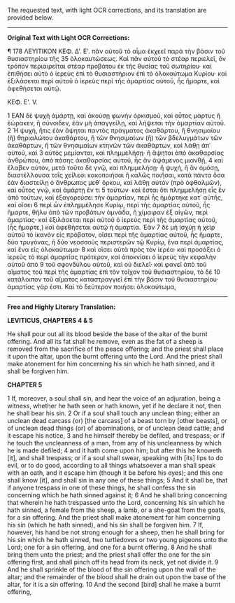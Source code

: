 The requested text, with light OCR corrections, and its translation are provided below.

***

**Original Text with Light OCR Corrections:**

¶ 178 ΛΕΥΙΤΙΚΟΝ ΚΕΦ. Δ'. Ε'.
πᾶν αὐτοῦ τὸ αἷμα ἐκχεεῖ παρὰ τὴν βάσιν τοῦ θυσιαστηρίου τῆς
35 ὁλοκαυτώσεως. Καὶ πᾶν αὐτοῦ τὸ στέαρ περιελεῖ, ὃν τρόπον περιαιρεῖται στέαρ προβάτου ἐκ τῆς θυσίας τοῦ σωτηρίου· καὶ ἐπιθήσει αὐτὸ ὁ ἱερεὺς ἐπὶ τὸ θυσιαστήριον ἐπὶ τὸ ὁλοκαύτωμα Κυρίου· καὶ ἐξιλάσεται περὶ αὐτοῦ ὁ ἱερεὺς περὶ τῆς ἁμαρτίας αὐτοῦ, ἧς ἥμαρτε, καὶ ἀφεθήσεται αὐτῷ.

ΚΕΦ. Ε'. V.

1 ΕΑΝ δὲ ψυχὴ ἁμάρτῃ, καὶ ἀκούσῃ φωνὴν ὁρκισμοῦ, καὶ οὗτος μάρτυς ἢ ἑώρακεν, ἢ σύνοιδεν, ἐὰν μὴ ἀπαγγείλῃ, καὶ λήψεται τὴν ἁμαρτίαν αὐτοῦ.
2 Ἡ ψυχή, ἥτις ἐὰν ἅψηται παντὸς πράγματος ἀκαθάρτου, ἢ θνησιμαίου (ἢ) θηριαλώτου ἀκαθάρτου, ἢ τῶν θνησιμαίων (ἢ) τῶν βδελυγμάτων τῶν ἀκαθάρτων, ἢ τῶν θνησιμαίων κτηνῶν τῶν ἀκαθάρτων, καὶ λάθῃ ἀπ᾿ αὐτοῦ, καὶ
3 αὐτὸς μεμίανται, καὶ πλημμελήσῃ· ἢ ἅψηται ἀπὸ ἀκαθαρσίας ἀνθρώπου, ἀπὸ πάσης ἀκαθαρσίας αὐτοῦ, ἧς ἂν ἁψάμενος μιανθῇ,
4 καὶ ἔλαβεν αὐτόν, μετὰ τοῦτο δὲ γνῷ, καὶ πλημμελήσῃ· ἢ ψυχή, ἣ ἂν ὁμόσῃ, διαστέλλουσα τοῖς χείλεσι κακοποιήσαι ἢ καλῶς ποιῆσαι, κατὰ πάντα ὅσα ἐὰν διαστείλῃ ὁ ἄνθρωπος μεθ᾿ ὅρκου, καὶ λάθῃ αὐτόν (πρὸ ὀφθαλμῶν), καὶ οὗτος γνῷ, καὶ ἁμάρτῃ ἔν τι
5 τούτων· καὶ ἔσται ὅτι πλημμελήσῃ εἷς ἓν ἀπὸ τούτων, καὶ ἐξαγορεύσει τὴν ἁμαρτίαν, περὶ ἧς ἡμάρτηκε κατ᾿ αὐτῆς, καὶ οἴσει
6 περὶ ὧν ἐπλημμέλησε Κυρίῳ, περὶ τῆς ἁμαρτίας αὐτοῦ, ἧς ἥμαρτε, θῆλυ ἀπὸ τῶν προβάτων ἀμνάδα, ἢ χίμαιραν ἐξ αἰγῶν, περὶ ἁμαρτίας· καὶ ἐξιλάσεται περὶ αὐτοῦ ὁ ἱερεὺς περὶ τῆς ἁμαρτίας αὐτοῦ, (ἧς ἥμαρτε,) καὶ ἀφεθήσεται αὐτῷ ἡ ἁμαρτία. Ἐὰν
7 δὲ μὴ ἰσχύῃ ἡ χεὶρ αὐτοῦ τὸ ἱκανὸν εἰς πρόβατον, οἴσει περὶ τῆς ἁμαρτίας αὐτοῦ, ἧς ἥμαρτε, δύο τρυγόνας, ἢ δύο νεοσσοὺς περιστερῶν τῷ Κυρίῳ, ἕνα περὶ ἁμαρτίας, καὶ ἕνα εἰς ὁλοκαύτωμα·
8 καὶ οἴσει αὐτὰ πρὸς τὸν ἱερέα· καὶ προσάξει ὁ ἱερεὺς τὸ περὶ ἁμαρτίας πρότερον, καὶ ἀποκνίσει ὁ ἱερεὺς τὴν κεφαλὴν αὐτοῦ ἀπὸ
9 τοῦ σφονδύλου αὐτοῦ, καὶ οὐ διελεῖ· καὶ φανεῖ ἀπὸ τοῦ αἵματος τοῦ περὶ τῆς ἁμαρτίας ἐπὶ τὸν τοῖχον τοῦ θυσιαστηρίου, τὸ δὲ
10 κατάλοιπον τοῦ αἵματος καταστραγγιεῖ ἐπὶ τὴν βάσιν τοῦ θυσιαστηρίου· ἁμαρτίας γάρ ἐστι. Καὶ τὸ δεύτερον ποιήσει ὁλοκαύτωμα,

***

**Free and Highly Literary Translation:**

**LEVITICUS, CHAPTERS 4 & 5**

He shall pour out all its blood beside the base of the altar of the burnt offering. And all its fat shall he remove, even as the fat of a sheep is removed from the sacrifice of the peace offering; and the priest shall place it upon the altar, upon the burnt offering unto the Lord. And the priest shall make atonement for him concerning his sin which he hath sinned, and it shall be forgiven him.

**CHAPTER 5**

1 If, moreover, a soul shall sin, and hear the voice of an adjuration, being a witness, whether he hath seen or hath known, yet if he declare it not, then he shall bear his sin.
2 Or if a soul shall touch any unclean thing; either an unclean dead carcass (or) [the carcass] of a beast torn by [other beasts], or of unclean dead things (or) of abominations, or of unclean dead cattle; and it escape his notice,
3 and he himself thereby be defiled, and trespass; or if he touch the uncleanness of a man, from any of his uncleanness by which he is made defiled;
4 and it hath come upon him; but after this he knoweth [it], and shall trespass; or if a soul shall swear, speaking with [its] lips to do evil, or to do good, according to all things whatsoever a man shall speak with an oath, and it escape him (though it be before his eyes); and this one shall know [it], and shall sin in any one of these things;
5 And it shall be, that if anyone trespass in one of these things, he shall confess the sin concerning which he hath sinned against it;
6 And he shall bring concerning that wherein he hath trespassed unto the Lord, concerning his sin which he hath sinned, a female from the sheep, a lamb, or a she-goat from the goats, for a sin offering. And the priest shall make atonement for him concerning his sin (which he hath sinned), and his sin shall be forgiven him.
7 If, however, his hand be not strong enough for a sheep, then he shall bring for his sin which he hath sinned, two turtledoves or two young pigeons unto the Lord; one for a sin offering, and one for a burnt offering.
8 And he shall bring them unto the priest; and the priest shall offer the one for the sin offering first, and shall pinch off its head from its neck, yet not divide it.
9 And he shall sprinkle of the blood of the sin offering upon the wall of the altar; and the remainder of the blood shall he drain out upon the base of the altar, for it is a sin offering.
10 And the second [bird] shall he make a burnt offering,